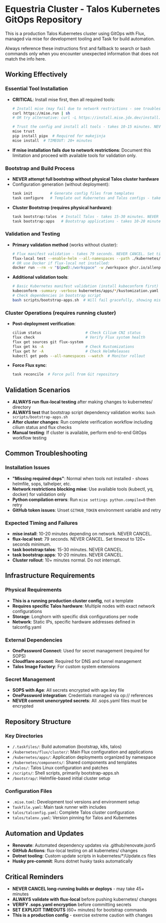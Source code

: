 # Equestria Cluster - Talos Kubernetes GitOps Repository

This is a production Talos Kubernetes cluster using GitOps with Flux, managed via mise for development tooling and Task for build automation.

Always reference these instructions first and fallback to search or bash commands only when you encounter unexpected information that does not match the info here.

## Working Effectively

### Essential Tool Installation
- **CRITICAL**: Install mise first, then all required tools:
  ```bash
  # Install mise (may fail due to network restrictions - see troubleshooting)
  curl https://mise.run | sh
  # OR try alternative: curl -L https://install.mise.jdx.dev/install.sh | sh
  
  # Trust the config and install all tools - takes 10-15 minutes. NEVER CANCEL.
  mise trust
  pip install pipx  # Required for makejinja
  mise install  # TIMEOUT: 20+ minutes
  ```
- **If mise installation fails due to network restrictions**: Document this limitation and proceed with available tools for validation only.

### Bootstrap and Build Process
- **NEVER attempt full bootstrap without physical Talos cluster hardware**
- Configuration generation (without deployment):
  ```bash
  task init        # Generate config files from templates
  task configure   # Template out Kubernetes and Talos configs - takes 2-5 minutes
  ```
- **Cluster Bootstrap (requires physical hardware)**:
  ```bash
  task bootstrap:talos  # Install Talos - takes 15-30 minutes. NEVER CANCEL.
  task bootstrap:apps   # Bootstrap applications - takes 10-20 minutes. NEVER CANCEL.
  ```

### Validation and Testing
- **Primary validation method** (works without cluster):
  ```bash
  # Flux manifest validation - takes 79 seconds. NEVER CANCEL. Set timeout to 120+ seconds.
  flux-local test --enable-helm --all-namespaces --path ./kubernetes/flux/cluster -v
  # OR use Docker if flux-local not installed:
  docker run --rm -v "$(pwd):/workspace" -w /workspace ghcr.io/allenporter/flux-local:v7.8.0 test --enable-helm --all-namespaces --path /workspace/kubernetes/flux/cluster -v
  ```
- **Additional validation tools**:
  ```bash
  # Basic Kubernetes manifest validation (install kubeconform first)
  kubeconform -summary -verbose kubernetes/apps/*/kustomization.yaml
  # Check dependencies in bootstrap script
  bash scripts/bootstrap-apps.sh  # Will fail gracefully, showing missing tools
  ```

### Cluster Operations (requires running cluster)
- **Post-deployment verification**:
  ```bash
  cilium status                    # Check Cilium CNI status
  flux check                       # Verify Flux system health
  flux get sources git flux-system
  flux get ks -A                   # Check Kustomizations
  flux get hr -A                   # Check HelmReleases
  kubectl get pods --all-namespaces --watch  # Monitor rollout
  ```
- **Force Flux sync**:
  ```bash
  task reconcile  # Force pull from Git repository
  ```

## Validation Scenarios
- **ALWAYS run flux-local testing** after making changes to kubernetes/ directory
- **ALWAYS test** that bootstrap script dependency validation works: `bash scripts/bootstrap-apps.sh`
- **After cluster changes**: Run complete verification workflow including cilium status and flux checks
- **Manual testing**: If cluster is available, perform end-to-end GitOps workflow testing

## Common Troubleshooting

### Installation Issues
- **"Missing required deps"**: Normal when tools not installed - shows helmfile, sops, talhelper, etc.
- **Network restrictions blocking mise**: Use available tools (kubectl, yq, docker) for validation only
- **Python compilation errors**: Run `mise settings python.compile=0` then retry
- **GitHub token issues**: Unset `GITHUB_TOKEN` environment variable and retry

### Expected Timing and Failures
- **mise install**: 10-20 minutes depending on network. NEVER CANCEL.
- **flux-local test**: 79 seconds. NEVER CANCEL. Set timeout to 120+ seconds minimum.  
- **task bootstrap:talos**: 15-30 minutes. NEVER CANCEL.
- **task bootstrap:apps**: 10-20 minutes. NEVER CANCEL.
- **Cluster rollout**: 10+ minutes normal. Do not interrupt.

## Infrastructure Requirements

### Physical Requirements
- **This is a running production cluster config**, not a template
- **Requires specific Talos hardware**: Multiple nodes with exact network configurations
- **Storage**: Longhorn with specific disk configurations per node
- **Network**: Static IPs, specific hardware addresses defined in talconfig.yaml

### External Dependencies
- **OnePassword Connect**: Used for secret management (required for SOPS)
- **Cloudflare account**: Required for DNS and tunnel management  
- **Talos Image Factory**: For custom system extensions

### Secret Management
- **SOPS with Age**: All secrets encrypted with age.key file
- **OnePassword integration**: Credentials managed via op:// references
- **NEVER commit unencrypted secrets**: All .sops.yaml files must be encrypted

## Repository Structure

### Key Directories
- `/.taskfiles/`: Build automation (bootstrap, k8s, talos)
- `/kubernetes/flux/cluster/`: Main Flux configuration and applications
- `/kubernetes/apps/`: Application deployments organized by namespace
- `/kubernetes/components/`: Shared components and templates
- `/talos/`: Talos Linux configuration and patches
- `/scripts/`: Shell scripts, primarily bootstrap-apps.sh
- `/bootstrap/`: Helmfile-based initial cluster setup

### Configuration Files
- `.mise.toml`: Development tool versions and environment setup
- `Taskfile.yaml`: Main task runner with includes
- `talos/talconfig.yaml`: Complete Talos cluster configuration
- `talos/talenv.yaml`: Version pinning for Talos and Kubernetes

## Automation and Updates
- **Renovate**: Automated dependency updates via .github/renovate.json5
- **GitHub Actions**: flux-local testing on all kubernetes/ changes  
- **Dotnet tooling**: Custom update scripts in kubernetes/*/Update.cs files
- **Husky pre-commit**: Runs dotnet husky tasks automatically

## Critical Reminders
- **NEVER CANCEL long-running builds or deploys** - may take 45+ minutes
- **ALWAYS validate with flux-local** before pushing kubernetes/ changes
- **VERIFY .sops.yaml encryption** before committing secrets
- **SET EXPLICIT TIMEOUTS** (60+ minutes) for bootstrap commands
- **This is a production config** - exercise extreme caution with changes